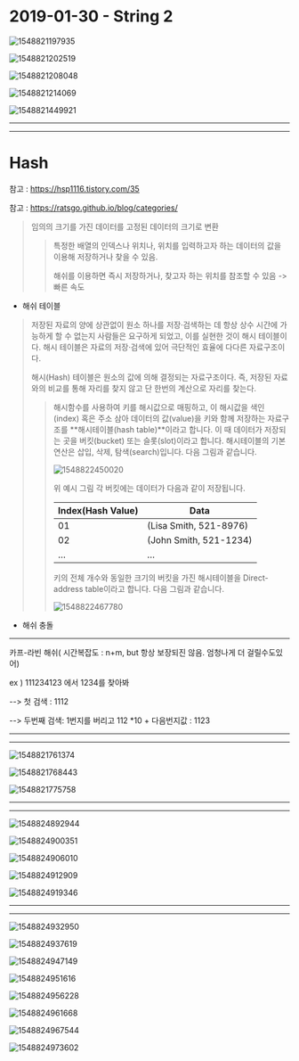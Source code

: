 # 2019-01-30 - String 2

![1548821197935](../typora-user-images/1548821197935.png)

![1548821202519](../typora-user-images/1548821202519.png)

![1548821208048](../typora-user-images/1548821208048.png)

![1548821214069](../typora-user-images/1548821214069.png)

![1548821449921](../typora-user-images/1548821449921.png)

---



---

# Hash

참고 : https://hsp1116.tistory.com/35

참고 : https://ratsgo.github.io/blog/categories/

> 임의의 크기를 가진 데이터를 고정된 데이터의 크기로 변환
>
> > 특정한 배열의 인덱스나 위치나, 위치를 입력하고자 하는 데이터의 값을 이용해 저장하거나 찾을 수 있음.
> >
> > 해쉬를 이용하면 즉시 저장하거나, 찾고자 하는 위치를 참조할 수 있음 -> 빠른 속도

- 해쉬 테이블 

>   저장된 자료의 양에 상관없이 원소 하나를 저장·검색하는 데 항상 상수 시간에 가능하게 할 수 없는지 사람들은 요구하게 되었고, 이를 실현한 것이 해시 테이블이다. 해시 테이블은 자료의 저장·검색에 있어 극단적인 효율에 다다른 자료구조이다.
>
>   해시(Hash) 테이블은 원소의 값에 의해 결정되는 자료구조이다. 즉, 저장된 자료와의 비교를 통해 자리를 찾지 않고 단 한번의 계산으로 자리를 찾는다.
>
> > 해시함수를 사용하여 키를 해시값으로 매핑하고, 이 해시값을 색인(index) 혹은 주소 삼아 데이터의 값(value)을 키와 함께 저장하는 자료구조를 **해시테이블(hash table)**이라고 합니다. 이 때 데이터가 저장되는 곳을 버킷(bucket) 또는 슬롯(slot)이라고 합니다. 해시테이블의 기본 연산은 삽입, 삭제, 탐색(search)입니다. 다음 그림과 같습니다.
> >
> > ![1548822450020](../typora-user-images/1548822450020.png)
> >
> > 위 예시 그림 각 버킷에는 데이터가 다음과 같이 저장됩니다.
> >
> > | Index(Hash Value) | Data                   |
> > | ----------------- | ---------------------- |
> > | 01                | (Lisa Smith, 521-8976) |
> > | 02                | (John Smith, 521-1234) |
> > | …                 | …                      |
> >
> > 키의 전체 개수와 동일한 크기의 버킷을 가진 해시테이블을 Direct-address table이라고 합니다. 다음 그림과 같습니다.
> >
> > ![1548822467780](../typora-user-images/1548822467780.png)

- 해쉬 충돌



---

카프-라빈 해쉬( 시간복잡도 : n+m, but 항상 보장되진 않음. 엄청나게 더 걸릴수도있어)

ex ) 111234123 에서 1234를 찾아봐

--> 첫 검색 : 1112

--> 두번째 검색: 1번지를 버리고 112 *10 + 다음번지값 : 1123 

---



---

![1548821761374](../typora-user-images/1548821761374.png)

![1548821768443](../typora-user-images/1548821768443.png)

![1548821775758](../typora-user-images/1548821775758.png)



---



---

![1548824892944](../typora-user-images/1548824892944.png)

![1548824900351](../typora-user-images/1548824900351.png)

![1548824906010](../typora-user-images/1548824906010.png)

![1548824912909](../typora-user-images/1548824912909.png)

![1548824919346](../typora-user-images/1548824919346.png)

---





---

![1548824932950](../typora-user-images/1548824932950.png)

![1548824937619](../typora-user-images/1548824937619.png)

![1548824947149](../typora-user-images/1548824947149.png)

![1548824951616](../typora-user-images/1548824951616.png)

![1548824956228](../typora-user-images/1548824956228.png)

![1548824961668](../typora-user-images/1548824961668.png)

![1548824967544](../typora-user-images/1548824967544.png)

![1548824973602](../typora-user-images/1548824973602.png)

